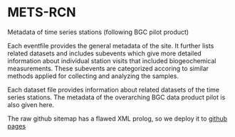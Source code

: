 # METS-RCN
Metadata of time series stations (following BGC pilot product)

Each eventfile provides the general metadata of the site. It further lists related datasets and includes subevents which give more detailed information about individual station visits that included biogeochemical measurements.
These subevents are categorized accoring to similar methods applied for collecting and analyzing the samples. 


Each dataset file provides information about related datasets of the time series stations. The metadata of the overarching BGC data product pilot is also given here.

The raw github sitemap has a flawed XML prolog, so we deploy it to [github pages](/sitemap.xml)



